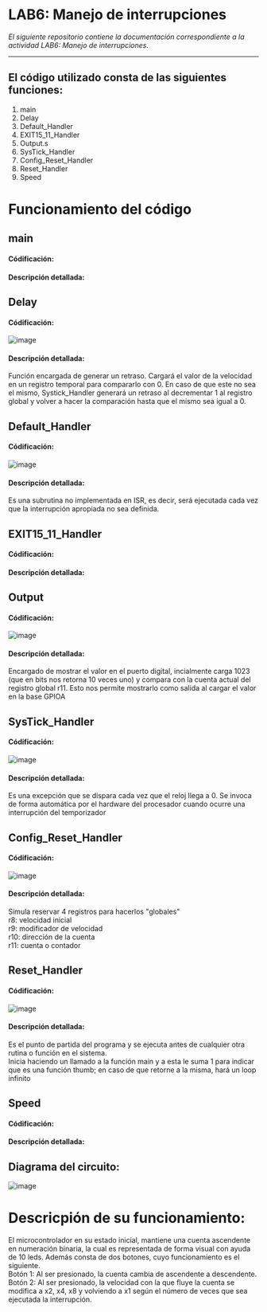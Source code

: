 # LAB6: Manejo de interrupciones

*El siguiente repositorio contiene la documentación correspondiente a la actividad LAB6: Manejo de interrupciones.*

---

## El código utilizado consta de las siguientes funciones:
1) main
2) Delay
3) Default_Handler
4) EXIT15_11_Handler
5) Output.s
6) SysTick_Handler
7) Config_Reset_Handler
8) Reset_Handler
9) Speed


# Funcionamiento del código

## main
#### Códificación:
#### Descripción detallada:

## Delay
#### Códificación:
![image](https://github.com/DamianPerezB/Lab6/assets/89427173/87c97e74-371c-4038-932b-f7f6ade1975a)
#### Descripción detallada:
Función encargada de generar un retraso. Cargará el valor de la velocidad en un registro temporal para compararlo con 0. En caso de que este no sea el mismo, Systick_Handler generará un retraso al decrementar 1 al registro global y volver a hacer la comparación hasta que el mismo sea igual a 0.

## Default_Handler
#### Códificación:
![image](https://github.com/DamianPerezB/Lab6/assets/89427173/f6ac55a6-0ae9-45d5-a809-941aefbd8709)
#### Descripción detallada:
Es una subrutina no implementada en ISR, es decir, será ejecutada cada vez que la interrupción apropiada no sea definida.

## EXIT15_11_Handler
#### Códificación:
#### Descripción detallada:

## Output
#### Códificación:
![image](https://github.com/DamianPerezB/Lab6/assets/89427173/1ea02dfc-2277-41f6-9467-6514f6db0a9c)
#### Descripción detallada:
Encargado de mostrar el valor en el puerto digital, incialmente carga 1023 (que en bits nos retorna 10 veces uno) y compara con la cuenta actual del registro global r11. Esto nos permite mostrarlo como salida al cargar el valor en la base GPIOA

## SysTick_Handler
#### Códificación:
![image](https://github.com/DamianPerezB/Lab6/assets/89427173/ebf03a20-24ca-42d2-94fc-60a09b8ddaa4)
#### Descripción detallada:
Es una excepción que se dispara cada vez que el reloj llega a 0. Se invoca de forma automática por el hardware del procesador cuando ocurre una interrupción del temporizador

## Config_Reset_Handler
#### Códificación:
![image](https://github.com/DamianPerezB/Lab6/assets/89427173/b2115312-af44-4624-a3b7-6972703aa176)
#### Descripción detallada:
Simula reservar 4 registros para hacerlos "globales"  
r8: velocidad inicial  
r9: modificador de velocidad  
r10: dirección de la cuenta  
r11: cuenta o contador  

## Reset_Handler
#### Códificación:
![image](https://github.com/DamianPerezB/Lab6/assets/89427173/cd80151c-074b-48dd-b538-b42778aa8739)
#### Descripción detallada:
Es el punto de partida del programa y se ejecuta antes de cualquier otra rutina o función en el sistema.  
Inicia haciendo un llamado a la función main y a esta le suma 1 para indicar que es una función thumb; en caso de que retorne a la misma, hará un loop infinito

## Speed
#### Códificación:
#### Descripción detallada:


## Diagrama del circuito:
![image](https://github.com/DamianPerezB/Lab6/assets/89427173/43475c5b-b9c1-42e5-bae7-dca48eeb227a)

# Descricpión de su funcionamiento:
El microcontrolador en su estado inicial, mantiene una cuenta ascendente en numeración binaria, la cual es representada de forma visual con ayuda de 10 leds.
Además consta de dos botones, cuyo funcionamiento es el siguiente.  
Botón 1: Al ser presionado, la cuenta cambia de ascendente a descendente.  
Botón 2: Al ser presionado, la velocidad con la que fluye la cuenta se modifica a x2, x4, x8 y volviendo a x1 según el número de veces que sea ejecutada la interrupción.

